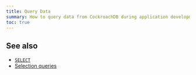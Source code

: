 ```yaml
---
title: Query Data
summary: How to query data from CockroachDB during application development
toc: true
---
```


## See also

- [`SELECT`](select-clause.html)
- [Selection queries](selection-queries.html)
